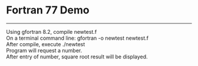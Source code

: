 # Fortran 77 Demo
---
Using gfortran 8.2, compile newtest.f \
On a terminal command line: gfortran -o newtest newtest.f \
After compile, execute ./newtest \
Program will request a number. \
After entry of number, square root result will be displayed.

